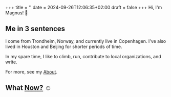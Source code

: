 +++
title = ''
date = 2024-09-26T12:06:35+02:00
draft = false
+++
Hi, I'm Magnus! 👋

## Me in 3 sentences

I come from Trondheim, Norway, and currently live in Copenhagen. 
I've also lived in Houston and Beijing for shorter periods of time.

In my spare time, I like to climb, run, contribute to local organizations, and write.

For more, see my [About](./about.md).

## What [Now?](./now.md) ☺️
